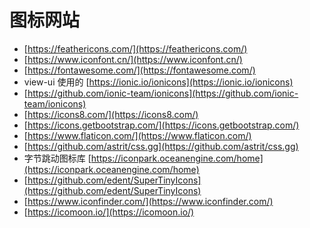 # 图标网站

- [https://feathericons.com/](https://feathericons.com/)
- [https://www.iconfont.cn/](https://www.iconfont.cn/)
- [https://fontawesome.com/](https://fontawesome.com/)
- view-ui 使用的  [https://ionic.io/ionicons](https://ionic.io/ionicons)
- [https://github.com/ionic-team/ionicons](https://github.com/ionic-team/ionicons)
- [https://icons8.com/](https://icons8.com/)
- [https://icons.getbootstrap.com/](https://icons.getbootstrap.com/)
- [https://www.flaticon.com/](https://www.flaticon.com/)
- [https://github.com/astrit/css.gg](https://github.com/astrit/css.gg)
- 字节跳动图标库 [https://iconpark.oceanengine.com/home](https://iconpark.oceanengine.com/home)
- [https://github.com/edent/SuperTinyIcons](https://github.com/edent/SuperTinyIcons)
- [https://www.iconfinder.com/](https://www.iconfinder.com/)
- [https://icomoon.io/](https://icomoon.io/)
